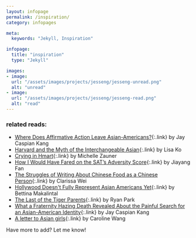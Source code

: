 ```yaml
---
layout: infopage
permalink: /inspiration/
category: infopages

meta:
  keywords: "Jekyll, Inspiration"

infopage:
  title: "inspiration"
  type: "Jekyll"

images:
- image:
  url: "/assets/images/projects/jesseng/jesseng-unread.png"
  alt: "unread"
- image:
  url: "/assets/images/projects/jesseng/jesseng-read.png"
  alt: "read"
---
```

### related reads:
- [Where Does Affirmative Action Leave Asian-Americans?](https://www.nytimes.com/2019/08/28/magazine/affirmative-action-asian-american-harvard.html){:.link} by Jay Caspian Kang
- [Harvard and the Myth of the Interchangeable Asian](https://www.nytimes.com/2018/10/13/opinion/sunday/harvard-and-the-myth-of-the-interchangeable-asian.html){:.link} by Lisa Ko
- [Crying in Hmart](https://www.newyorker.com/culture/culture-desk/crying-in-h-mart){:.link} by Michelle Zauner
- [How I Would Have Fared on the SAT’s Adversity Score](https://www.newyorker.com/news/daily-comment/how-i-would-have-fared-on-the-sats-adversity-score){:.link} by Jiayang Fan
- [The Struggles of Writing About Chinese Food as a Chinese Person](https://www.vice.com/en_us/article/yp7bx5/the-struggles-of-writing-about-chinese-food-as-a-chinese-person){:.link} by Clarissa Wei
- [Hollywood Doesn't Fully Represent Asian Americans Yet](https://www.vice.com/en_us/article/7xggba/hollywood-doesnt-fully-represent-asian-americans-yet){:.link} by Bettina Makalintal
- [The Last of the Tiger Parents](https://www.nytimes.com/2018/06/22/opinion/sunday/asian-american-tiger-parents.html){:.link} by Ryan Park
- [What a Fraternity Hazing Death Revealed About the Painful Search for an Asian-American Identity](https://www.nytimes.com/2017/08/09/magazine/what-a-fraternity-hazing-death-revealed-about-the-painful-search-for-an-asian-american-identity.html){:.link} by Jay Caspian Kang
- [A letter to Asian girls](https://etcetera.org.au/diversity/a-letter-to-asian-girls/){:.link} by Caroline Wang

<p></p>
Have more to add? Let me know!
